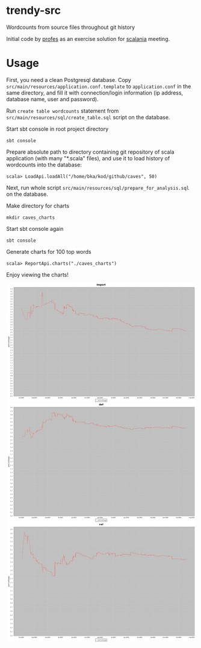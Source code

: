# trendy-src
Wordcounts from source files throughout git history

Initial code by [profes](https://github.com/profes) as an exercise solution for [scalania](http://www.meetup.com/WarsawScala/) meeting.

# Usage

First, you need a clean Postgresql database.  Copy `src/main/resources/application.conf.template` to `application.conf` in the same directory, and fill it with connection/login information (ip address, database name, user and password).

Run `create table wordcounts` statement from `src/main/resources/sql/create_table.sql` script on the database.

Start sbt console in root project directory

    sbt console
  
Prepare absolute path to directory containing git repository of scala application (with many "*.scala" files), and use it to load history of wordcounts into the database:

    scala> LoadApi.loadAll("/home/bka/kod/github/caves", 50)
    
Next, run whole script `src/main/resources/sql/prepare_for_analysis.sql` on the database.

Make directory for charts
    
    mkdir caves_charts
    
Start sbt console again

    sbt console
    
Generate charts for 100 top words

    scala> ReportApi.charts("./caves_charts")
    
Enjoy viewing the charts!

![Chart 1](./example/0000000-import.png)
![Chart 2](./example/0000001-def.png)
![Chart 3](./example/0000003-val.png)
